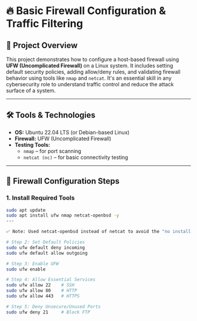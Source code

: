 # 🔥 Basic Firewall Configuration & Traffic Filtering

## 📌 Project Overview

This project demonstrates how to configure a host-based firewall using **UFW (Uncomplicated Firewall)** on a Linux system. It includes setting default security policies, adding allow/deny rules, and validating firewall behavior using tools like `nmap` and `netcat`. It's an essential skill in any cybersecurity role to understand traffic control and reduce the attack surface of a system.

---

## 🛠️ Tools & Technologies

- **OS:** Ubuntu 22.04 LTS (or Debian-based Linux)
- **Firewall:** UFW (Uncomplicated Firewall)
- **Testing Tools:**
  - `nmap` – for port scanning
  - `netcat (nc)` – for basic connectivity testing

---

## 🧱 Firewall Configuration Steps

### 1. Install Required Tools
```bash
sudo apt update
sudo apt install ufw nmap netcat-openbsd -y
---

✅ Note: Used netcat-openbsd instead of netcat to avoid the "no installation candidate" error.

# Step 2: Set Default Policies
sudo ufw default deny incoming
sudo ufw default allow outgoing

# Step 3: Enable UFW
sudo ufw enable

# Step 4: Allow Essential Services
sudo ufw allow 22    # SSH
sudo ufw allow 80    # HTTP
sudo ufw allow 443   # HTTPS

# Step 5: Deny Unsecure/Unused Ports
sudo ufw deny 21     # Block FTP

